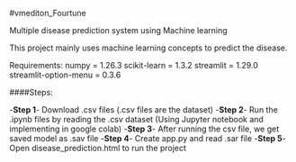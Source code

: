 #vmediton_Fourtune

Multiple disease prediction system using Machine learning

This project mainly uses machine learning concepts to predict the disease.

Requirements:
numpy = 1.26.3
scikit-learn = 1.3.2
streamlit = 1.29.0
streamlit-option-menu = 0.3.6


####Steps:

-**Step 1**- Download .csv files (.csv files are the dataset)
-**Step 2**- Run the .ipynb files by reading the .csv dataset (Using Jupyter notebook and implementing in google colab)
-**Step 3**- After running the csv file, we get saved model as .sav file
-**Step 4**- Create app.py and read .sar file
-**Step 5**- Open disease_prediction.html to run the project 
